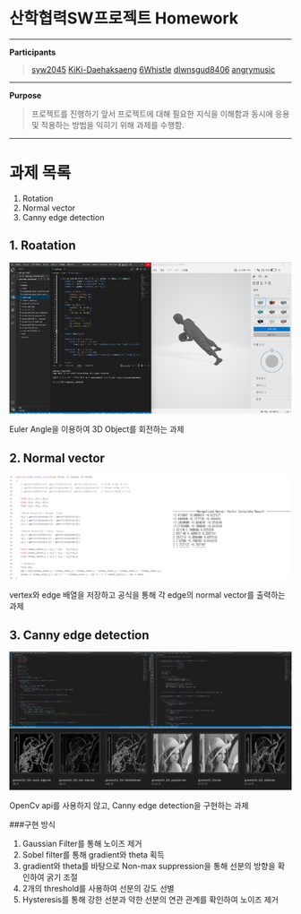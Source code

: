 # 산학협력SW프로젝트 Homework

---

**Participants**
> [syw2045](http://github.com/syw2045)
> [KiKi-Daehaksaeng](https://github.com/KiKi-Daehaksaeng)
> [6Whistle](https://github.com/6Whistle)
> [dlwnsgud8406](https://github.com/dlwnsgud8406)
> [angrymusic](https://github.com/angrymusic)

---
**Purpose**
> 프로젝트를 진행하기 앞서 프로젝트에 대해 필요한 지식을
> 이해함과 동시에 응용 및 적용하는 방법을 익히기 위해 과제를 수행함.

---
# 과제 목록
1. Rotation
2. Normal vector
3. Canny edge detection


## 1. Roatation
![img_1](./img/Rotation.png)

Euler Angle을 이용하여 3D Object를 회전하는 과제


## 2. Normal vector
![img_2](./img/Normal_vector.png)

vertex와 edge 배열을 저장하고 공식을 통해 각 edge의 normal vector를 출력하는 과제

## 3. Canny edge detection
![img_3](./img/Canny_edge_detection.png)

OpenCv api를 사용하지 않고, Canny edge detection을 구현하는 과제

###구현 방식
1. Gaussian Filter를 통해 노이즈 제거
2. Sobel filter를 통해 gradient와 theta 획득
3. gradient와 theta를 바탕으로 Non-max suppression을 통해 선분의 방향을 확인하여 굵기 조절
4. 2개의 threshold를 사용하여 선분의 강도 선별
5. Hysteresis를 통해 강한 선분과 약한 선분의 연관 관계를 확인하여 노이즈 제거
